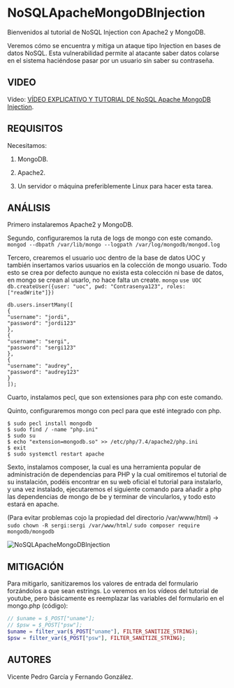 # NoSQLApacheMongoDBInjection

Bienvenidos al tutorial de NoSQL Injection con Apache2 y MongoDB.

Veremos cómo se encuentra y mitiga un ataque tipo Injection en bases de datos NoSQL.
Esta vulnerabilidad permite al atacante saber datos colarse en el sistema haciéndose pasar por un usuario sin saber su contraseña.

## VIDEO

Vídeo: [VÍDEO EXPLICATIVO Y TUTORIAL DE NoSQL Apache MongoDB Injection](https://youtu.be/4nq2OQDwkMo).

## REQUISITOS

Necesitamos:

1. MongoDB.

2. Apache2.

3. Un servidor o máquina preferiblemente Linux para hacer esta tarea.

## ANÁLISIS

Primero instalaremos Apache2 y MongoDB.

Segundo, configuraremos la ruta de logs de mongo con este comando.
`mongod --dbpath /var/lib/mongo --logpath /var/log/mongodb/mongod.log`

Tercero, crearemos el usuario uoc dentro de la base de datos UOC y también insertamos varios usuarios en la colección de mongo usuario. Todo esto se crea por defecto aunque no exista esta colección ni base de datos, en mongo se crean al usarlo, no hace falta un create.
`mongo`
`use UOC`
`db.createUser({user: "uoc", pwd: "Contrasenya123", roles: ["readWrite"]})`
```
db.users.insertMany([
{
"username": "jordi",
"password": "jordi123"
},
{
"username": "sergi",
"password": "sergi123"
},
{
"username": "audrey",
"password": "audrey123"
}
]);
```

Cuarto, instalamos pecl, que son extensiones para php con este comando.

Quinto, configuraremos mongo con pecl para que esté integrado con php.
```
$ sudo pecl install mongodb
$ sudo find / -name "php.ini"
$ sudo su
$ echo "extension=mongodb.so" >> /etc/php/7.4/apache2/php.ini
$ exit
$ sudo systemctl restart apache
```

Sexto, instalamos composer, la cual es una herramienta popular de administración de dependencias para PHP y la cual omitiremos el tutorial de su instalación, podéis encontrar en su web oficial el tutorial para instalarlo, y una vez instalado, ejecutaremos el siguiente comando para añadir a php las dependencias de mongo de be y terminar de vincularlos, y todo esto estará en apache.

(Para evitar problemas cojo la propiedad del directorio /var/www/html) -> `sudo chown -R sergi:sergi /var/www/html/`
`sudo composer require mongodb/mongodb`

![NoSQLApacheMongoDBInjection](./doc/img/runlog4shellonserver.png)
## MITIGACIÓN

Para mitigarlo, sanitizaremos los valores de entrada del formulario forzándolos a que sean estrings. Lo veremos en los vídeos del tutorial de youtube, pero básicamente
es reemplazar las variables del formulario en el mongo.php (código):
```php
// $uname = $_POST["uname"];
// $psw = $_POST["psw"];
$uname = filter_var($_POST["uname"], FILTER_SANITIZE_STRING);
$psw = filter_var($_POST["psw"], FILTER_SANITIZE_STRING);
```

## AUTORES

Vicente Pedro García y Fernando González.
